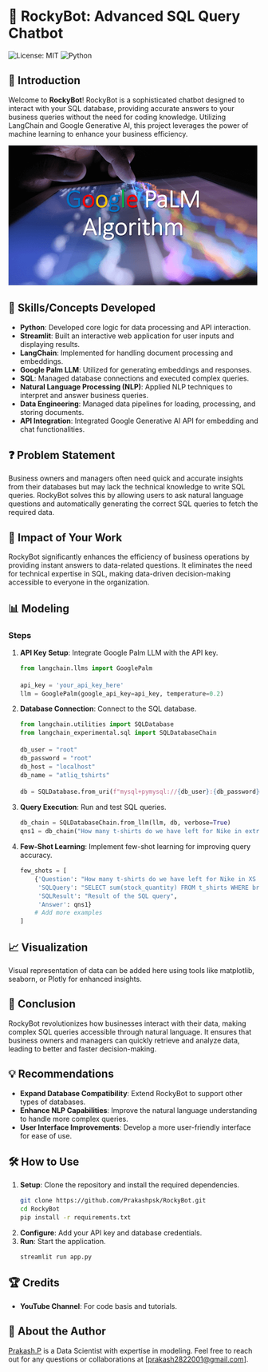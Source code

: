 # 🌟 RockyBot: Advanced SQL Query Chatbot

![License: MIT](https://img.shields.io/badge/License-MIT-blue.svg) ![Python](https://img.shields.io/badge/Python-3.8%2B-blue.svg)

## 🚀 Introduction

Welcome to **RockyBot**! RockyBot is a sophisticated chatbot designed to interact with your SQL database, providing accurate answers to your business queries without the need for coding knowledge. Utilizing LangChain and Google Generative AI, this project leverages the power of machine learning to enhance your business efficiency.

 
  ![gogle palm image](https://github.com/Prakashpsk/-RockyBot-Advanced-SQL-Query-Chatbot/blob/main/Google-PaLM-Algorithm-image.png)

                                    
## 🧠 Skills/Concepts Developed

- **Python**: Developed core logic for data processing and API interaction.
- **Streamlit**: Built an interactive web application for user inputs and displaying results.
- **LangChain**: Implemented for handling document processing and embeddings.
- **Google Palm LLM**: Utilized for generating embeddings and responses.
- **SQL**: Managed database connections and executed complex queries.
- **Natural Language Processing (NLP)**: Applied NLP techniques to interpret and answer business queries.
- **Data Engineering**: Managed data pipelines for loading, processing, and storing documents.
- **API Integration**: Integrated Google Generative AI API for embedding and chat functionalities.

## ❓ Problem Statement

Business owners and managers often need quick and accurate insights from their databases but may lack the technical knowledge to write SQL queries. RockyBot solves this by allowing users to ask natural language questions and automatically generating the correct SQL queries to fetch the required data.

## 🌟 Impact of Your Work

RockyBot significantly enhances the efficiency of business operations by providing instant answers to data-related questions. It eliminates the need for technical expertise in SQL, making data-driven decision-making accessible to everyone in the organization.

## 📊 Modeling

### Steps

1. **API Key Setup**: Integrate Google Palm LLM with the API key.
    ```python
    from langchain.llms import GooglePalm

    api_key = 'your_api_key_here'
    llm = GooglePalm(google_api_key=api_key, temperature=0.2)
    ```
2. **Database Connection**: Connect to the SQL database.
    ```python
    from langchain.utilities import SQLDatabase
    from langchain_experimental.sql import SQLDatabaseChain

    db_user = "root"
    db_password = "root"
    db_host = "localhost"
    db_name = "atliq_tshirts"

    db = SQLDatabase.from_uri(f"mysql+pymysql://{db_user}:{db_password}@{db_host}/{db_name}", sample_rows_in_table_info=3)
    ```
3. **Query Execution**: Run and test SQL queries.
    ```python
    db_chain = SQLDatabaseChain.from_llm(llm, db, verbose=True)
    qns1 = db_chain("How many t-shirts do we have left for Nike in extra small size and white color?")
    ```
4. **Few-Shot Learning**: Implement few-shot learning for improving query accuracy.
    ```python
    few_shots = [
        {'Question': "How many t-shirts do we have left for Nike in XS size and white color?",
         'SQLQuery': "SELECT sum(stock_quantity) FROM t_shirts WHERE brand = 'Nike' AND color = 'White' AND size = 'XS'",
         'SQLResult': "Result of the SQL query",
         'Answer': qns1}
        # Add more examples
    ]
    ```

## 📈 Visualization

Visual representation of data can be added here using tools like matplotlib, seaborn, or Plotly for enhanced insights.

## 🏁 Conclusion

RockyBot revolutionizes how businesses interact with their data, making complex SQL queries accessible through natural language. It ensures that business owners and managers can quickly retrieve and analyze data, leading to better and faster decision-making.

## 💡 Recommendations

- **Expand Database Compatibility**: Extend RockyBot to support other types of databases.
- **Enhance NLP Capabilities**: Improve the natural language understanding to handle more complex queries.
- **User Interface Improvements**: Develop a more user-friendly interface for ease of use.

## 🛠️ How to Use

1. **Setup**: Clone the repository and install the required dependencies.
    ```sh
    git clone https://github.com/Prakashpsk/RockyBot.git
    cd RockyBot
    pip install -r requirements.txt
    ```
2. **Configure**: Add your API key and database credentials.
3. **Run**: Start the application.
    ```sh
    streamlit run app.py
    ```

## 🏆 Credits

- **YouTube Channel**: For code basis and tutorials.

## 👤 About the Author

[Prakash.P](https://www.datascienceportfol.io/prakashScientist) is a Data Scientist with expertise in modeling. Feel free to reach out for any questions or collaborations at [prakash2822001@gmail.com].
